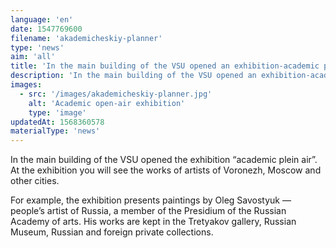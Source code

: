 ```yaml
---
language: 'en'
date: 1547769600
filename: 'akademicheskiy-planner'
type: 'news'
aim: 'all'
title: 'In the main building of the VSU opened an exhibition-academic plein air'
description: 'In the main building of the VSU opened an exhibition-academic plein air'
images:
  - src: '/images/akademicheskiy-planner.jpg'
    alt: 'Academic open-air exhibition'
    type: 'image'
updatedAt: 1568360578
materialType: 'news'
---
```

In the main building of the VSU opened the exhibition “academic plein air”. At the exhibition you will see the works of artists of Voronezh, Moscow and other cities.

For example, the exhibition presents paintings by Oleg Savostyuk — people’s artist of Russia, a member of the Presidium of the Russian Academy of arts. His works are kept in the Tretyakov gallery, Russian Museum, Russian and foreign private collections.
